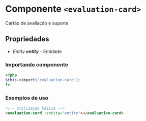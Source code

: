 # Componente `<evaluation-card>`
Cartão de avaliação e suporte
  
## Propriedades
- *Entity **entity*** - Entidade

### Importando componente
```PHP
<?php 
$this->import('evaluation-card');
?>
```
### Exemplos de uso
```HTML
<!-- utilizaçao básica -->
<evaluation-card :entity="entity"></evaluation-card>

```